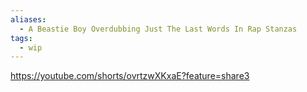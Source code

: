 ```yaml
---
aliases:
  - A Beastie Boy Overdubbing Just The Last Words In Rap Stanzas
tags:
  - wip
---
```


https://youtube.com/shorts/ovrtzwXKxaE?feature=share3
